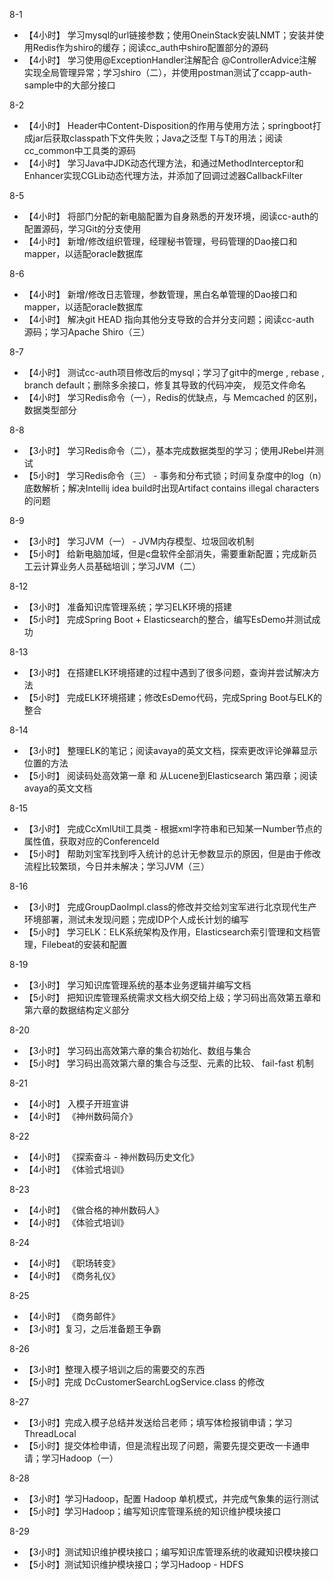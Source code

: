 8-1 

- 【4小时】 学习mysql的url链接参数；使用OneinStack安装LNMT；安装并使用Redis作为shiro的缓存；阅读cc_auth中shiro配置部分的源码
- 【4小时】 学习使用@ExceptionHandler注解配合 @ControllerAdvice注解实现全局管理异常；学习shiro（二），并使用postman测试了ccapp-auth-sample中的大部分接口

8-2

- 【4小时】  Header中Content-Disposition的作用与使用方法；springboot打成jar后获取classpath下文件失败；Java之泛型 T与T的用法；阅读cc_common中工具类的源码
- 【4小时】  学习Java中JDK动态代理方法，和通过MethodInterceptor和Enhancer实现CGLib动态代理方法，并添加了回调过滤器CallbackFilter

8-5

- 【4小时】 将部门分配的新电脑配置为自身熟悉的开发环境，阅读cc-auth的配置源码，学习Git的分支使用
- 【4小时】 新增/修改组织管理，经理秘书管理，号码管理的Dao接口和mapper，以适配oracle数据库

8-6

- 【4小时】  新增/修改日志管理，参数管理，黑白名单管理的Dao接口和mapper，以适配oracle数据库
- 【4小时】  解决git HEAD 指向其他分支导致的合并分支问题；阅读cc-auth 源码；学习Apache Shiro（三）

8-7

- 【4小时】  测试cc-auth项目修改后的mysql；学习了git中的merge , rebase  , branch default；删除多余接口，修复其导致的代码冲突， 规范文件命名
- 【4小时】  学习Redis命令（一），Redis的优缺点，与 Memcached 的区别，数据类型部分

8-8

- 【3小时】  学习Redis命令（二），基本完成数据类型的学习；使用JRebel并测试
- 【5小时】  学习Redis命令（三） -  事务和分布式锁；时间复杂度中的log（n）底数解析；解决Intellij idea build时出现Artifact contains illegal characters的问题

8-9

- 【3小时】  学习JVM（一） - JVM内存模型、垃圾回收机制
- 【5小时】  给新电脑加域，但是c盘软件全部消失，需要重新配置；完成新员工云计算业务人员基础培训；学习JVM（二）

8-12

- 【3小时】  准备知识库管理系统；学习ELK环境的搭建
- 【5小时】  完成Spring Boot + Elasticsearch的整合，编写EsDemo并测试成功

8-13

- 【3小时】  在搭建ELK环境搭建的过程中遇到了很多问题，查询并尝试解决方法
- 【5小时】  完成ELK环境搭建；修改EsDemo代码，完成Spring Boot与ELK的整合

8-14

- 【3小时】  整理ELK的笔记；阅读avaya的英文文档，探索更改评论弹幕显示位置的方法
- 【5小时】  阅读码处高效第一章 和 从Lucene到Elasticsearch 第四章；阅读avaya的英文文档

8-15

- 【3小时】  完成CcXmlUtil工具类 - 根据xml字符串和已知某一Number节点的属性值，获取对应的ConferenceId
- 【5小时】  帮助刘宝军找到呼入统计的总计无参数显示的原因，但是由于修改流程比较繁琐，今日并未解决；学习JVM（三）

8-16

- 【3小时】  完成GroupDaoImpl.class的修改并交给刘宝军进行北京现代生产环境部署，测试未发现问题；完成IDP个人成长计划的编写
- 【5小时】  学习ELK：ELK系统架构及作用，Elasticsearch索引管理和文档管理，Filebeat的安装和配置

8-19

- 【3小时】 学习知识库管理系统的基本业务逻辑并编写文档
- 【5小时】 把知识库管理系统需求文档大纲交给上级；学习码出高效第五章和第六章的数据结构定义部分

8-20

- 【3小时】 学习码出高效第六章的集合初始化、数组与集合
- 【5小时】 学习码出高效第六章的集合与泛型、元素的比较、 fail-fast 机制

8-21

- 【4小时】 入模子开班宣讲
- 【4小时】 《神州数码简介》

8-22

- 【4小时】 《探索奋斗 - 神州数码历史文化》
- 【4小时】 《体验式培训》

8-23

- 【4小时】 《做合格的神州数码人》
- 【4小时】 《体验式培训》

8-24

- 【4小时】 《职场转变》
- 【4小时】 《商务礼仪》

8-25

- 【4小时】 《商务邮件》
- 【3小时】复习，之后准备题王争霸

8-26

- 【3小时】整理入模子培训之后的需要交的东西
- 【5小时】完成 DcCustomerSearchLogService.class 的修改

8-27

- 【3小时】完成入模子总结并发送给吕老师；填写体检报销申请；学习ThreadLocal
- 【5小时】提交体检申请，但是流程出现了问题，需要先提交更改一卡通申请；学习Hadoop（一）

8-28

- 【3小时】学习Hadoop，配置 Hadoop 单机模式，并完成气象集的运行测试
- 【5小时】学习Hadoop；编写知识库管理系统的知识维护模块接口

8-29

- 【3小时】测试知识维护模块接口；编写知识库管理系统的收藏知识模块接口
- 【5小时】测试知识维护模块接口；学习Hadoop - HDFS